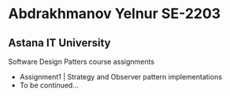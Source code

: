 # Abdrakhmanov Yelnur SE-2203
## Astana IT University
Software Design Patters course assignments

- Assignment1 | Strategy and Observer pattern implementations
- To be continued...
